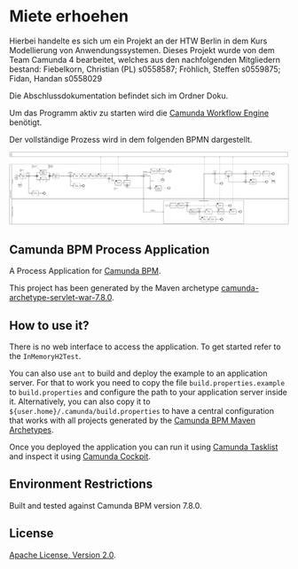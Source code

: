 # Miete erhoehen
Hierbei handelte es sich um ein Projekt an der HTW Berlin in dem Kurs Modellierung von Anwendungssystemen.
Dieses Projekt wurde von dem Team Camunda 4 bearbeitet, welches aus den nachfolgenden Mitgliedern bestand:
Fiebelkorn, Christian (PL) s0558587;
Fröhlich, Steffen s0559875;
Fidan, Handan s0558029

Die Abschlussdokumentation befindet sich im Ordner Doku.

Um das Programm aktiv zu starten wird die [Camunda Workflow Engine](https://camunda.com/de/products/camunda-bpm/bpmn-engine/) benötigt.

Der vollständige Prozess wird in dem folgenden BPMN dargestellt.

![BPMN Process](https://github.com/WeiserMoench/MieteErhoehen/blob/master/Mieterhoehung.png)

## Camunda BPM Process Application
A Process Application for [Camunda BPM](http://docs.camunda.org).

This project has been generated by the Maven archetype
[camunda-archetype-servlet-war-7.8.0](http://docs.camunda.org/latest/guides/user-guide/#process-applications-maven-project-templates-archetypes).

## How to use it?
There is no web interface to access the application.
To get started refer to the `InMemoryH2Test`.

You can also use `ant` to build and deploy the example to an application server.
For that to work you need to copy the file `build.properties.example` to `build.properties`
and configure the path to your application server inside it.
Alternatively, you can also copy it to `${user.home}/.camunda/build.properties`
to have a central configuration that works with all projects generated by the
[Camunda BPM Maven Archetypes](http://docs.camunda.org/latest/guides/user-guide/#process-applications-maven-project-templates-archetypes).

Once you deployed the application you can run it using
[Camunda Tasklist](http://docs.camunda.org/latest/guides/user-guide/#tasklist)
and inspect it using
[Camunda Cockpit](http://docs.camunda.org/latest/guides/user-guide/#cockpit).

## Environment Restrictions
Built and tested against Camunda BPM version 7.8.0.

## License
[Apache License, Version 2.0](http://www.apache.org/licenses/LICENSE-2.0).
